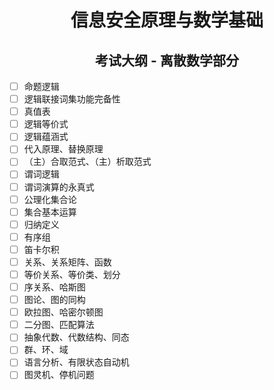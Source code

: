 <div style="text-align: center;">

# 信息安全原理与数学基础
## 考试大纲 - 离散数学部分

</div>


- [ ] 命题逻辑
- [ ] 逻辑联接词集功能完备性
- [ ] 真值表
- [ ] 逻辑等价式
- [ ] 逻辑蕴涵式
- [ ] 代入原理、替换原理
- [ ] （主）合取范式、（主）析取范式
- [ ] 谓词逻辑
- [ ] 谓词演算的永真式
- [ ] 公理化集合论
- [ ] 集合基本运算
- [ ] 归纳定义
- [ ] 有序组
- [ ] 笛卡尔积
- [ ] 关系、关系矩阵、函数
- [ ] 等价关系、等价类、划分
- [ ] 序关系、哈斯图
- [ ] 图论、图的同构
- [ ] 欧拉图、哈密尔顿图
- [ ] 二分图、匹配算法
- [ ] 抽象代数、代数结构、同态
- [ ] 群、环、域
- [ ] 语言分析、有限状态自动机
- [ ] 图灵机、停机问题